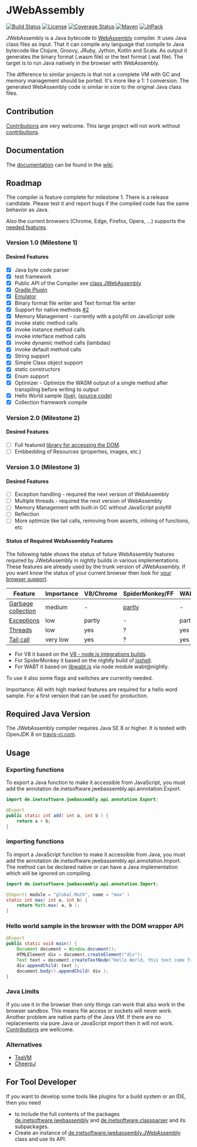 # JWebAssembly

[![Build Status](https://api.travis-ci.com/i-net-software/JWebAssembly.svg)](https://app.travis-ci.com/github/i-net-software/JWebAssembly)
[![License](https://img.shields.io/github/license/i-net-software/jwebassembly.svg)](https://github.com/i-net-software/jwebassembly/blob/master/LICENSE.txt)
[![Coverage Status](https://coveralls.io/repos/github/i-net-software/JWebAssembly/badge.svg?branch=master)](https://coveralls.io/github/i-net-software/JWebAssembly?branch=master)
[![Maven](https://img.shields.io/maven-central/v/de.inetsoftware/jwebassembly-compiler.svg)](https://mvnrepository.com/artifact/de.inetsoftware/jwebassembly-compiler)
[![JitPack](https://jitpack.io/v/i-net-software/jwebassembly.svg)](https://jitpack.io/#i-net-software/jwebassembly/master-SNAPSHOT)


JWebAssembly is a Java bytecode to [WebAssembly](http://webassembly.org/) compiler. It uses Java class files as input. That it can compile any language that compile to Java bytecode like Clojure, Groovy, JRuby, Jython, Kotlin and Scala.
As output it generates the binary format (.wasm file) or the text format (.wat file). The target is to run Java natively in the browser with WebAssembly.

The difference to similar projects is that not a complete VM with GC and memory management should be ported. It's more like a 1: 1 conversion. The generated WebAssembly code is similar in size to the original Java class files.

## Contribution
[Contributions](https://github.com/i-net-software/JWebAssembly/blob/master/CONTRIBUTING.md) are very welcome. This large project will not work without [contributions](https://github.com/i-net-software/JWebAssembly/blob/master/CONTRIBUTING.md).

## Documentation
The [documentation](https://github.com/i-net-software/JWebAssembly/wiki) can be found in the [wiki](https://github.com/i-net-software/JWebAssembly/wiki).

## Roadmap
The compiler is feature complete for milestone 1. There is a release candidate. Please test it and report bugs if the compiled code has the same behavior as Java.

Also the current browsers (Chrome, Edge, Firefox, Opera, ...) supports the [needed features](https://wasm-feature-detect.surma.technology/).

### Version 1.0 (Milestone 1)

#### Desired Features

* [x] Java byte code parser
* [x] test framework
* [x] Public API of the Compiler see [class JWebAssembly](src/de/inetsoftware/jwebassembly/JWebAssembly.java)
* [x] [Gradle Plugin](https://github.com/i-net-software/JWebAssembly-Gradle)
* [x] [Emulator](https://github.com/i-net-software/JWebAssembly/wiki/Debugging)
* [x] Binary format file writer and Text format file writer
* [x] Support for native methods [#2](https://github.com/i-net-software/JWebAssembly/issues/2)
* [x] Memory Management - currently with a polyfill on JavaScript side
* [x] invoke static method calls
* [x] invoke instance method calls
* [x] invoke interface method calls
* [x] invoke dynamic method calls (lambdas)
* [x] invoke default method calls
* [x] String support
* [x] Simple Class object support
* [x] static constructors
* [x] Enum support
* [x] Optimizer - Optimize the WASM output of a single method after transpiling before writing to output
* [x] Hello World sample [(live)](https://i-net-software.github.io/JWebAssembly/samples/HelloWorld/HelloWorld.html), [(source code)](https://github.com/i-net-software/JWebAssembly/blob/master/docs/samples/HelloWorld/HelloWorld.java)
* [x] Collection framework compile

### Version 2.0 (Milestone 2)

#### Desired Features

* [ ] Full featured [library for accessing the DOM](https://github.com/i-net-software/JWebAssembly-API/tree/master/src/de/inetsoftware/jwebassembly/web).
* [ ] Embbedding of Resources (properties, images, etc.)

### Version 3.0 (Milestone 3)

#### Desired Features

* [ ] Exception handling - required the next version of WebAssembly
* [ ] Multiple threads - required the next version of WebAssembly
* [ ] Memory Management with built-in GC without JavaScript polyfill
* [ ] Reflection
* [ ] More optimize like tail calls, removing from asserts, inlining of functions, etc

#### Status of Required WebAssembly Features

The following table shows the status of future WebAssembly features required by JWebAssembly in nightly builds in various implementations. These features are already used by the trunk version of JWebAssembly. If you want know the status of your current browser then look for [your browser support](https://wasm-feature-detect.surma.technology/).

| Feature                 | Importance | V8/Chrome | SpiderMonkey/FF | WABT   |
| ----------------------- |----------- | --------- | --------------- | ------ |
| [Garbage collection][7] | medium     | -         | [partly][11]    | -      |
| [Exceptions][8]         | low        | partly    | -               | partly |
| [Threads][9]            | low        | yes       | ?               | yes    |
| [Tail call][10]         | very low   | yes       | ?               | yes    |

- For V8 it based on the [V8 - node.js integrations builds](https://ci.chromium.org/p/v8/builders/luci.v8.ci/V8%20Linux64%20-%20node.js%20integration).
- For SpiderMonkey it based on the nightly build of [jsshell](https://archive.mozilla.org/pub/firefox/nightly/latest-mozilla-central/).
- For WABT it based on [libwabt.js](https://github.com/WebAssembly/wabt/blob/master/demo/libwabt.js) via node module wabt@nightly.

To use it also some flags and switches are currently needed.

Importance: All with high marked features are required for a hello word sample. For a first version that can be used for production.

Required Java Version
----
The JWebAssembly compiler requires Java SE 8 or higher. It is tested with OpenJDK 8 on [travis-ci.com](https://app.travis-ci.com/github/i-net-software/JWebAssembly).

## Usage

### Exporting functions
To export a Java function to make it accessible from JavaScript, you must add the annotation de.inetsoftware.jwebassembly.api.annotation.Export.

```java
import de.inetsoftware.jwebassembly.api.annotation.Export;

@Export
public static int add( int a, int b ) {
    return a + b;
}
```

### importing functions
To import a JavaScript function to make it accessible from Java, you must add the annotation de.inetsoftware.jwebassembly.api.annotation.Import.
The method can be declared native or can have a Java implementation which will be ignored on compiling.

```java
import de.inetsoftware.jwebassembly.api.annotation.Import;

@Import( module = "global.Math", name = "max" )
static int max( int a, int b) {
    return Math.max( a, b );
}
```

### Hello world sample in the browser with the DOM wrapper API
```java
@Export
public static void main() {
    Document document = Window.document();
    HTMLElement div = document.createElement("div");
    Text text = document.createTextNode("Hello World, this text come from WebAssembly."); 
    div.appendChild( text );
    document.body().appendChild( div );
}
```

### Java Limits
If you use it in the browser then only things can work that also work in the browser sandbox. This means file access or sockets will never work. Another problem are native parts of the Java VM. If there are no replacements via pure Java or JavaScript import then it will not work. [Contributions](https://github.com/i-net-software/JWebAssembly/blob/master/CONTRIBUTING.md) are wellcome.

### Alternatives
* [TeaVM](https://github.com/konsoletyper/teavm)
* [CheerpJ](https://www.leaningtech.com/pages/cheerpj.html)

## For Tool Developer

If you want to develop some tools like plugins for a build system or an IDE, then you need
* to include the full contents of the packages [de.inetsoftware.jwebassembly](https://github.com/i-net-software/JWebAssembly/tree/master/src/de/inetsoftware/jwebassembly) and [de.inetsoftware.classparser](https://github.com/i-net-software/JWebAssembly/tree/master/src/de/inetsoftware/classparser) and its subpackages.
* Create an instance of [de.inetsoftware.jwebassembly.JWebAssembly](https://github.com/i-net-software/JWebAssembly/blob/master/src/de/inetsoftware/jwebassembly/JWebAssembly.java) class and use its API.

[1]: https://github.com/WebAssembly/mutable-global
[2]: https://github.com/WebAssembly/nontrapping-float-to-int-conversions
[3]: https://github.com/WebAssembly/sign-extension-ops
[4]: https://github.com/WebAssembly/reference-types
[5]: https://github.com/WebAssembly/JS-BigInt-integration
[6]: https://github.com/WebAssembly/multi-value
[7]: https://github.com/webassembly/gc
[8]: https://github.com/WebAssembly/exception-handling
[9]: https://github.com/WebAssembly/threads
[10]: https://github.com/webassembly/tail-call
[11]: https://github.com/lars-t-hansen/moz-gc-experiments
